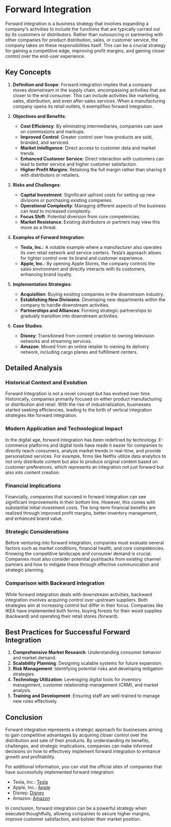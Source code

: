 # Forward Integration

Forward integration is a business strategy that involves expanding a company's activities to include the functions that are typically carried out by its customers or distributors. Rather than outsourcing or partnering with other companies for product distribution, sales, or customer service, the company takes on these responsibilities itself. This can be a crucial strategy for gaining a competitive edge, improving profit margins, and gaining closer control over the end-user experience.

## Key Concepts

1. **Definition and Scope**: 
   Forward integration implies that a company moves downstream in the supply chain, encompassing activities that are closer to the end consumer. This can include activities like marketing, sales, distribution, and even after-sales services. When a manufacturing company opens its retail outlets, it exemplifies forward integration.

2. **Objectives and Benefits**:
   - **Cost Efficiency**: By eliminating intermediaries, companies can save on commissions and markups.
   - **Improved Control**: Greater control over how products are sold, branded, and serviced.
   - **Market Intelligence**: Direct access to customer data and market trends.
   - **Enhanced Customer Service**: Direct interaction with customers can lead to better service and higher customer satisfaction.
   - **Higher Profit Margins**: Retaining the full margin rather than sharing it with distributors or retailers.

3. **Risks and Challenges**:
   - **Capital Investment**: Significant upfront costs for setting up new divisions or purchasing existing companies.
   - **Operational Complexity**: Managing different aspects of the business can lead to increased complexity.
   - **Focus Shift**: Potential diversion from core competencies.
   - **Market Resistance**: Existing distributors or partners may view this move as a threat.

4. **Examples of Forward Integration**:
   - **Tesla, Inc.**: A notable example where a manufacturer also operates its own retail network and service centers. Tesla’s approach allows for tighter control over its brand and customer experience.
   - **Apple, Inc.**: By opening Apple Stores, the company controls the sales environment and directly interacts with its customers, enhancing brand loyalty.

5. **Implementation Strategies**:
   - **Acquisition**: Buying existing companies in the downstream industry.
   - **Establishing New Divisions**: Developing new departments within the company to handle downstream activities.
   - **Partnerships and Alliances**: Forming strategic partnerships to gradually transition into downstream activities.

6. **Case Studies**:
   - **Disney**: Transitioned from content creation to owning television networks and streaming services.
   - **Amazon**: Moved from an online retailer to owning its delivery network, including cargo planes and fulfillment centers.

## Detailed Analysis

### Historical Context and Evolution

Forward Integration is not a novel concept but has evolved over time. Historically, companies primarily focused on either product manufacturing or distribution and retail. With the rise of industrialization, businesses started seeking efficiencies, leading to the birth of vertical integration strategies like forward integration.

### Modern Application and Technological Impact

In the digital age, forward integration has been redefined by technology. E-commerce platforms and digital tools have made it easier for companies to directly reach consumers, analyze market trends in real-time, and provide personalized services. For example, firms like Netflix utilize data analytics to not only distribute content but also to produce original content based on customer preferences, which represents an integration not just forward but also into content creation.

### Financial Implications

Financially, companies that succeed in forward integration can see significant improvements in their bottom line. However, this comes with substantial initial investment costs. The long-term financial benefits are realized through improved profit margins, better inventory management, and enhanced brand value.

### Strategic Considerations

Before venturing into forward integration, companies must evaluate several factors such as market conditions, financial health, and core competencies. Knowing the competitive landscape and consumer demand is crucial. Companies must also consider potential pushbacks from existing channel partners and how to mitigate these through effective communication and strategic planning.

### Comparison with Backward Integration

While forward integration deals with downstream activities, backward integration involves acquiring control over upstream suppliers. Both strategies aim at increasing control but differ in their focus. Companies like IKEA have implemented both forms, buying forests for their wood supplies (backward) and operating their retail stores (forward).

## Best Practices for Successful Forward Integration

1. **Comprehensive Market Research**: Understanding consumer behavior and market demand.
2. **Scalability Planning**: Designing scalable systems for future expansion.
3. **Risk Management**: Identifying potential risks and developing mitigation strategies.
4. **Technology Utilization**: Leveraging digital tools for inventory management, customer relationship management (CRM), and market analysis.
5. **Training and Development**: Ensuring staff are well-trained to manage new roles effectively.

## Conclusion

Forward integration represents a strategic approach for businesses aiming to gain competitive advantages by acquiring closer control over the distribution and sale of their products. By understanding its benefits, challenges, and strategic implications, companies can make informed decisions on how to effectively implement forward integration to enhance growth and profitability.

For additional information, you can visit the official sites of companies that have successfully implemented forward integration:
- Tesla, Inc.: [Tesla](https://www.tesla.com)
- Apple, Inc.: [Apple](https://www.apple.com)
- Disney: [Disney](https://www.thewaltdisneycompany.com)
- Amazon: [Amazon](https://www.amazon.com)

In conclusion, forward integration can be a powerful strategy when executed thoughtfully, allowing companies to secure higher margins, improve customer satisfaction, and bolster their market position.